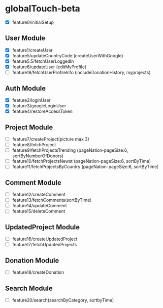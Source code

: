 # globalTouch-beta

- [x] feature0/initialSetup

## User Module

- [x] feature1/createUser
- [x] feature5/updateCountryCode (createUserWithGoogle)
- [x] feature5.5/fetchUserLoggedIn
- [x] feature6/updateUser (editMyProfile)
- [ ] feature19/fetchUserProfileInfo (includeDonationHistory, myprojects)

## Auth Module

- [x] feature2/loginUser
- [x] feature3/googleLoginUser
- [x] feature4/restoreAccessToken

## Project Module

- [ ] feature7/createProject(picture max 3)
- [ ] feature8/fetchProject
- [ ] feature9/fetchProjectsTrending (pageNation-pageSize:6, sortByNumberOfDonors)
- [ ] feature10/fetchProjectsNewst (pageNation-pageSize:6, sortByTime)
- [ ] feature11/fetchProjectsByCountry (pageNation-pageSize:6, sortByTime)

## Comment Module

- [ ] feature12/createComment
- [ ] feature13/fetchComments(sortByTime)
- [ ] feature14/updateComment
- [ ] feature15/deleteComment

## UpdatedProject Module

- [ ] feature16/createUpdatedProject
- [ ] feature17/fetchUpdatedProjects

## Donation Module

- [ ] feature18/createDonation

## Search Module

- [ ] feature20/search(searchByCategory, sortbyTime)
